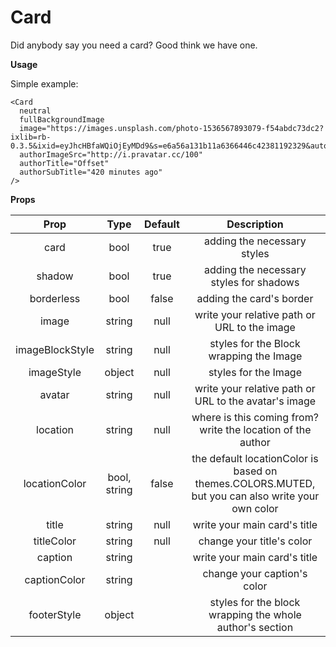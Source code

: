 # Card
Did anybody say you need a card? Good think we have one.

**Usage**

Simple example:
```
<Card 
  neutral
  fullBackgroundImage
  image="https://images.unsplash.com/photo-1536567893079-f54abdc73dc2?ixlib=rb-0.3.5&ixid=eyJhcHBfaWQiOjEyMDd9&s=e6a56a131b11a6366446c42381192329&auto=format&fit=crop&w=1350&q=80"
  authorImageSrc="http://i.pravatar.cc/100"
  authorTitle="Offset"
  authorSubTitle="420 minutes ago"
/>
```

**Props**

|       Prop      |     Type     | Default |                                            Description                                           |
|:---------------:|:------------:|:-------:|:------------------------------------------------------------------------------------------------:|
| card            |     bool     |   true  | adding the necessary styles                                                                      |
| shadow          |     bool     |   true  | adding the necessary styles for shadows                                                          |
| borderless      |     bool     |  false  | adding the card's border                                                                         |
| image           |    string    | null    | write your relative path or URL to the image                                                     |
| imageBlockStyle |    string    | null    | styles for the Block wrapping the Image                                                          |
| imageStyle      |    object    | null    | styles for the Image                                                                             |
| avatar          |    string    | null    | write your relative path or URL to the avatar's image                                            |
| location        |    string    | null    | where is this coming from? write the location of the author                                      |
| locationColor   | bool, string | false   | the default locationColor is based on themes.COLORS.MUTED, but you can also write your own color |
| title           | string       | null    | write your main card's title                                                                     |
| titleColor      | string       | null    | change your title's color                                                                        |
| caption         | string       |         | write your main card's title                                                                     |
| captionColor    | string       |         | change your caption's color                                                                      |
| footerStyle     | object       |         | styles for the block wrapping the whole author's section                                         |

